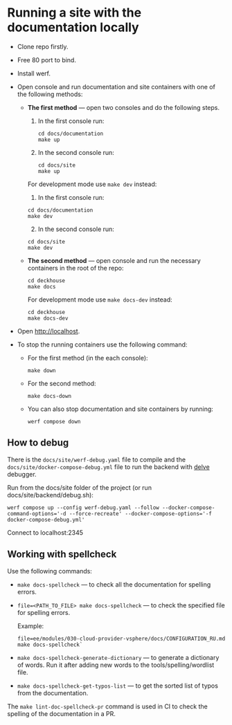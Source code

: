 # Running a site with the documentation locally

- Clone repo firstly.

- Free 80 port to bind.

- Install werf.

- Open console and run documentation and site containers with one of the following methods:

  - **The first method** — open two consoles and do the following steps.

    1. In the first console run:

       ```shell
       cd docs/documentation
       make up
       ```

    2. In the second console run:

       ```shell
       cd docs/site
       make up
       ```

    For development mode use `make dev` instead:

    1. In the first console run:

      ```shell
      cd docs/documentation
      make dev
      ```

    2. In the second console run:

      ```shell
      cd docs/site
      make dev
      ```

  - **The second method** — open console and run the necessary containers in the root of the repo:

    ```shell
    cd deckhouse
    make docs
    ```

    For development mode use `make docs-dev` instead:

    ```shell
    cd deckhouse
    make docs-dev
    ```

- Open <http://localhost>.

- To stop the running containers use the following command:

  - For the first method (in the each console):

    ```shell
    make down
    ```

  - For the second method:

    ```shell
    make docs-down
    ```

  - You can also stop documentation and site containers by running:

    ```shell
    werf compose down
    ```

## How to debug

There is the `docs/site/werf-debug.yaml` file to compile and the `docs/site/docker-compose-debug.yml` file to run the backend with [delve](https://github.com/go-delve/delve) debugger.

Run from the docs/site folder of the project (or run docs/site/backend/debug.sh):

```shell
werf compose up --config werf-debug.yaml --follow --docker-compose-command-options='-d --force-recreate' --docker-compose-options='-f docker-compose-debug.yml'
```

Connect to localhost:2345

## Working with spellcheck

Use the following commands:
- `make docs-spellcheck` — to check all the documentation for spelling errors.
- `file=<PATH_TO_FILE> make docs-spellcheck` — to check the specified file for spelling errors.

  Example:

  ```shell
  file=ee/modules/030-cloud-provider-vsphere/docs/CONFIGURATION_RU.md make docs-spellcheck`
  ```

- `make docs-spellcheck-generate-dictionary` — to generate a dictionary of words. Run it after adding new words to the tools/spelling/wordlist file.
- `make docs-spellcheck-get-typos-list` — to get the sorted list of typos from the documentation.

The `make lint-doc-spellcheck-pr` command is used in CI to check the spelling of the documentation in a PR.
